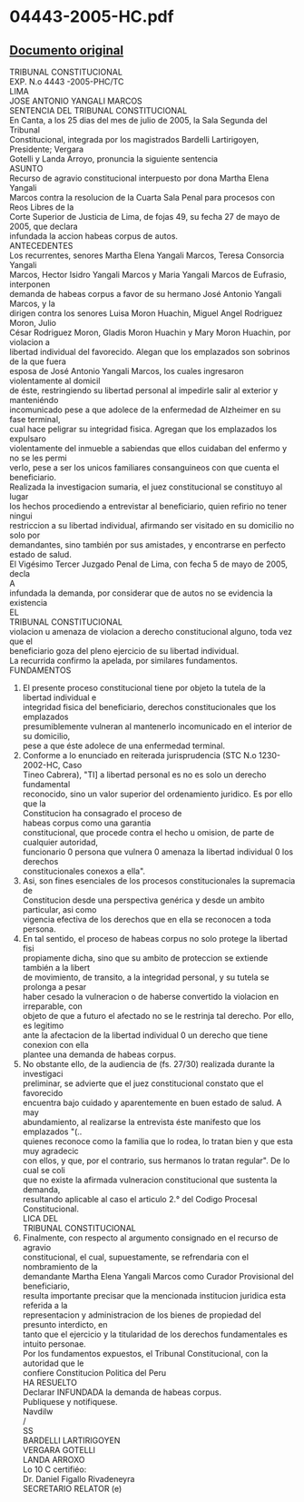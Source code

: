 
04443-2005-HC.pdf
=================
  
[Documento original](https://tc.gob.pe/jurisprudencia/2005/04443-2005-HC.pdf)  
---  
TRIBUNAL CONSTITUCIONAL  
EXP. N.o 4443 -2005-PHC/TC  
LIMA  
JOSE ANTONIO YANGALI MARCOS  
SENTENCIA DEL TRIBUNAL CONSTITUCIONAL  
En Canta, a los 25 dias del mes de julio de 2005, la Sala Segunda del Tribunal  
Constitucional, integrada por los magistrados Bardelli Lartirigoyen, Presidente; Vergara  
Gotelli y Landa Arroyo, pronuncia la siguiente sentencia  
ASUNTO  
Recurso de agravio constitucional interpuesto por dona Martha Elena Yangali  
Marcos contra la resolucion de la Cuarta Sala Penal para procesos con Reos Libres de la  
Corte Superior de Justicia de Lima, de fojas 49, su fecha 27 de mayo de 2005, que declara  
infundada la accion habeas corpus de autos.  
ANTECEDENTES  
Los recurrentes, senores Martha Elena Yangali Marcos, Teresa Consorcia Yangali  
Marcos, Hector Isidro Yangali Marcos y Maria Yangali Marcos de Eufrasio, interponen  
demanda de habeas corpus a favor de su hermano José Antonio Yangali Marcos, y la  
dirigen contra los senores Luisa Moron Huachin, Miguel Angel Rodriguez Moron, Julio  
César Rodriguez Moron, Gladis Moron Huachin y Mary Moron Huachin, por violacion a  
libertad individual del favorecido. Alegan que los emplazados son sobrinos de la que fuera  
esposa de José Antonio Yangali Marcos, los cuales ingresaron violentamente al domicil  
de éste, restringiendo su libertad personal al impedirle salir al exterior y manteniéndo  
incomunicado pese a que adolece de la enfermedad de Alzheimer en su fase terminal,  
cual hace peligrar su integridad fisica. Agregan que los emplazados los expulsaro  
violentamente del inmueble a sabiendas que ellos cuidaban del enfermo y no se les permi  
verlo, pese a ser los unicos familiares consanguineos con que cuenta el beneficiario.  
Realizada la investigacion sumaria, el juez constitucional se constituyo al lugar  
los hechos procediendo a entrevistar al beneficiario, quien refirio no tener ningui  
restriccion a su libertad individual, afirmando ser visitado en su domicilio no solo por  
demandantes, sino también por sus amistades, y encontrarse en perfecto estado de salud.  
El Vigésimo Tercer Juzgado Penal de Lima, con fecha 5 de mayo de 2005, decla  
A  
infundada la demanda, por considerar que de autos no se evidencia la existencia  
EL  
TRIBUNAL CONSTITUCIONAL  
violacion u amenaza de violacion a derecho constitucional alguno, toda vez que el  
beneficiario goza del pleno ejercicio de su libertad individual.  
La recurrida confirmo la apelada, por similares fundamentos.  
FUNDAMENTOS  
1. El presente proceso constitucional tiene por objeto la tutela de la libertad individual e  
integridad fisica del beneficiario, derechos constitucionales que los emplazados  
presumiblemente vulneran al mantenerlo incomunicado en el interior de su domicilio,  
pese a que éste adolece de una enfermedad terminal.  
2. Conforme a lo enunciado en reiterada jurisprudencia (STC N.o 1230-2002-HC, Caso  
Tineo Cabrera), "TI] a libertad personal es no es solo un derecho fundamental  
reconocido, sino un valor superior del ordenamiento juridico. Es por ello que la  
Constitucion ha consagrado el proceso de  
habeas corpus como una garantia  
constitucional, que procede contra el hecho u omision, de parte de cualquier autoridad,  
funcionario 0 persona que vulnera 0 amenaza la libertad individual 0 los derechos  
constitucionales conexos a ella".  
3. Asi, son fines esenciales de los procesos constitucionales la supremacia de  
Constitucion desde una perspectiva genérica y desde un ambito particular, asi como  
vigencia efectiva de los derechos que en ella se reconocen a toda persona.  
4. En tal sentido, el proceso de habeas corpus no solo protege la libertad fisi  
propiamente dicha, sino que su ambito de proteccion se extiende también a la libert  
de movimiento, de transito, a la integridad personal, y su tutela se prolonga a pesar  
haber cesado la vulneracion o de haberse convertido la violacion en irreparable, con  
objeto de que a futuro el afectado no se le restrinja tal derecho. Por ello, es legitimo  
ante la afectacion de la libertad individual 0 un derecho que tiene conexion con ella  
plantee una demanda de habeas corpus.  
5. No obstante ello, de la audiencia de (fs. 27/30) realizada durante la investigaci  
preliminar, se advierte que el juez constitucional constato que el favorecido  
encuentra bajo cuidado y aparentemente en buen estado de salud. A may  
abundamiento, al realizarse la entrevista éste manifesto que los emplazados "(..  
quienes reconoce como la familia que lo rodea, lo tratan bien y que esta muy agradecic  
con ellos, y que, por el contrario, sus hermanos lo tratan regular". De lo cual se coli  
que no existe la afirmada vulneracion constitucional que sustenta la demanda,  
resultando aplicable al caso el articulo 2.° del Codigo Procesal Constitucional.  
LICA DEL  
TRIBUNAL CONSTITUCIONAL  
6. Finalmente, con respecto al argumento consignado en el recurso de agravio  
constitucional, el cual, supuestamente, se refrendaria con el nombramiento de la  
demandante Martha Elena Yangali Marcos como Curador Provisional del beneficiario,  
resulta importante precisar que la mencionada institucion juridica esta referida a la  
representacion y administracion de los bienes de propiedad del presunto interdicto, en  
tanto que el ejercicio y la titularidad de los derechos fundamentales es intuito personae.  
Por los fundamentos expuestos, el Tribunal Constitucional, con la autoridad que le  
confiere Constitucion Politica del Peru  
HA RESUELTO  
Declarar INFUNDADA la demanda de habeas corpus.  
Publiquese y notifiquese.  
Navdilw  
/  
SS  
BARDELLI LARTIRIGOYEN  
VERGARA GOTELLI  
LANDA ARROXO  
Lo 10 C certifiéo:  
Dr. Daniel Figallo Rivadeneyra  
SECRETARIO RELATOR (e)